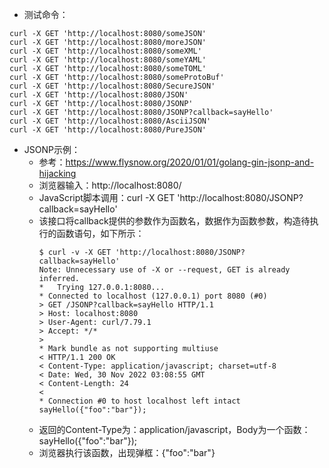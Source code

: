 
- 测试命令： 

```
curl -X GET 'http://localhost:8080/someJSON'
curl -X GET 'http://localhost:8080/moreJSON'
curl -X GET 'http://localhost:8080/someXML'
curl -X GET 'http://localhost:8080/someYAML'
curl -X GET 'http://localhost:8080/someTOML'
curl -X GET 'http://localhost:8080/someProtoBuf'
curl -X GET 'http://localhost:8080/SecureJSON'
curl -X GET 'http://localhost:8080/JSON'
curl -X GET 'http://localhost:8080/JSONP'
curl -X GET 'http://localhost:8080/JSONP?callback=sayHello'
curl -X GET 'http://localhost:8080/AsciiJSON'
curl -X GET 'http://localhost:8080/PureJSON'
```

- JSONP示例：
    - 参考：https://www.flysnow.org/2020/01/01/golang-gin-jsonp-and-hijacking
    - 浏览器输入：http://localhost:8080/
    - JavaScript脚本调用：curl -X GET 'http://localhost:8080/JSONP?callback=sayHello'
    - 该接口将callback提供的参数作为函数名，数据作为函数参数，构造待执行的函数语句，如下所示：
        ```
        $ curl -v -X GET 'http://localhost:8080/JSONP?callback=sayHello'
        Note: Unnecessary use of -X or --request, GET is already inferred.
        *   Trying 127.0.0.1:8080...
        * Connected to localhost (127.0.0.1) port 8080 (#0)
        > GET /JSONP?callback=sayHello HTTP/1.1
        > Host: localhost:8080
        > User-Agent: curl/7.79.1
        > Accept: */*
        >
        * Mark bundle as not supporting multiuse
        < HTTP/1.1 200 OK
        < Content-Type: application/javascript; charset=utf-8
        < Date: Wed, 30 Nov 2022 03:08:55 GMT
        < Content-Length: 24
        <
        * Connection #0 to host localhost left intact
        sayHello({"foo":"bar"});
        ```
    - 返回的Content-Type为：application/javascript，Body为一个函数：sayHello({"foo":"bar"});
    - 浏览器执行该函数，出现弹框：{"foo":"bar"}

